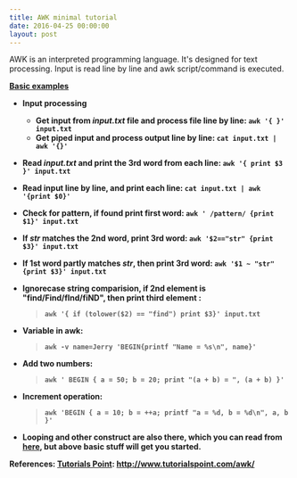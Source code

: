```yaml
---
title: AWK minimal tutorial
date: 2016-04-25 00:00:00
layout: post
---
```


AWK is an interpreted programming language. It's designed for text processing. Input is read line by line and awk script/command is executed.

<b><u>Basic examples</u><b>

*   Input processing

    *   Get input from _input.txt_ file and process file line by line:  `awk '{ }' input.txt`
    *   Get piped input  and process output line by line:   `cat input.txt | awk '{}'`

*   Read  _input.txt_ and print the 3rd word from each line: `awk '{ print $3 }' input.txt`

*   Read input line by line, and print each line: `cat input.txt | awk '{print $0}'`

*   Check for pattern, if found print first word: `awk ' /pattern/ {print $1}' input.txt`

*   If _str_ matches the 2nd word, print 3rd word: `awk '$2=="str" {print $3}' input.txt`

*   If 1st word **partly** matches _str_, then print 3rd word: `awk '$1 ~ "str" {print $3}' input.txt`

*   Ignorecase string comparision, if 2nd element is "find/Find/fInd/fiND", then print third element :

     >  `awk '{ if (tolower($2) == "find") print $3}' input.txt`

*   Variable in awk:

	>  `awk -v name=Jerry 'BEGIN{printf "Name = %s\n", name}'`

*   Add two numbers:

	> `awk ' BEGIN { a = 50; b = 20; print "(a + b) = ", (a + b) }'`

*   Increment operation:

	> `awk 'BEGIN { a = 10; b = ++a; printf "a = %d, b = %d\n", a, b }'`

*   Looping and other construct are also there, which you can read from [here](http://www.tutorialspoint.com/awk/awk_loops.htm), but above basic stuff will get you started.

References: [Tutorials Point](http://www.tutorialspoint.com/awk/): http://www.tutorialspoint.com/awk/
